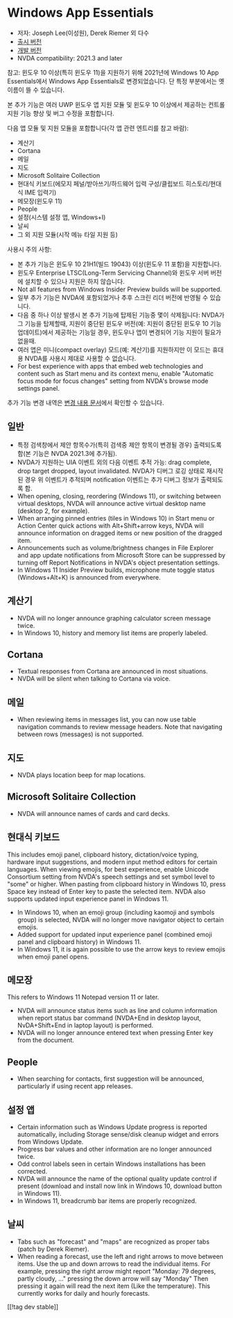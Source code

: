 # Windows App Essentials #

* 저자: Joseph Lee(이성원), Derek Riemer 외 다수
* [출시 버전][1]
* [개발 버전][2]
* NVDA compatibility: 2021.3 and later

참고: 윈도우 10 이상(특히 윈도우 11)을 지원하기 위해 2021년에 Windows 10 App Essentials에서 Windows
App Essentials로 변경되었습니다. 단 특정 부분에서는 옛 이름이 뜰 수 있습니다.

본 추가 기능은 여러 UWP 윈도우 앱 지원 모듈 및 윈도우 10 이상에서 제공하는 컨트롤 지원 기능 향상 및 버그 수정을 포함합니다.

다음 앱 모듈 및 지원 모듈을 포함합니다(각 앱 관련 엔트리를 참고 바람):

* 계산기
* Cortana
* 메일
* 지도
* Microsoft Solitaire Collection
* 현대식 키보드(에모지 페널/받아쓰기/하드웨어 입력 구성/클립보드 히스토리/현대식 IME 입력기)
* 메모장(윈도우 11)
* People
* 설정(시스템 설정 앱, Windows+I)
* 날씨
* 그 외 지원 모듈(시작 메뉴 타일 지원 등)

사용시 주의 사항:

* 본 추가 기능은 윈도우 10 21H1(빌드 19043) 이상(윈도우 11 포함)을 지원합니다.
* 윈도우 Enterprise LTSC(Long-Term Servicing Channel)와 윈도우 서버 버전에 설치할 수 있으나 지원은
  하지 않습니다.
* Not all features from Windows Insider Preview builds will be supported.
* 일부 추가 기능은 NVDA에 포함되었거나 추후 스크린 리더 버전에 반영될 수 있습니다.
* 다음 중 하나 이상 발생시 본 추가 기능에 탑제된 기능중 몇이 삭제됩니다: NVDA가 그 기능을 탑제할때, 지원이 중단된 윈도우
  버전(예: 지원이 중단된 윈도우 10 기능 업데이트)에서 제공하는 기능일 경우, 윈도우나 앱이 변경되어 기능 지원이 필요가 없을때.
* 여러 앱은 미니(compact overlay) 모드(예: 계산기)를 지원하지만 이 모드는 휴대용 NVDA를 사용시 제대로 사용할 수
  없습니다.
* For best experience with apps that embed web technologies and content such
  as Start menu and its context menu, enable "Automatic focus mode for focus
  changes" setting from NVDA's browse mode settings panel.

추가 기능 변경 내역은 [변경 내용 문서][3]에서 확인할 수 있습니다.

## 일반

* 특정 검색창에서 제안 항목수가(특히 검색중 제안 항목이 변경될 경우) 출력되도록 함(본 기능은 NVDA 2021.3에 추가됨).
* NVDA가 지원하는 UIA  이벤트 외의 다음 이벤트 추적 가능: drag complete, drop target dropped,
  layout invalidated. NVDA가 디버그 로깅 상태로 재시작된 경우 위 이벤트가 추적되며 notification 이벤트는
  추가 디버그 정보가 출력되도록 함.
* When opening, closing, reordering (Windows 11), or switching between
  virtual desktops, NVDA will announce active virtual desktop name (desktop
  2, for example).
* When arranging pinned entries (tiles in Windows 10) in Start menu or
  Action Center quick actions with Alt+Shift+arrow keys, NVDA will announce
  information on dragged items or new position of the dragged item.
* Announcements such as volume/brightness changes in File Explorer and app
  update notifications from Microsoft Store can be suppressed by turning off
  Report Notifications in NVDA's object presentation settings.
* In Windows 11 Insider Preview builds, microphone mute toggle status
  (Windows+Alt+K) is announced from everywhere.

## 계산기

* NVDA will no longer announce graphing calculator screen message twice.
* In Windows 10, history and memory list items are properly labeled.

## Cortana

* Textual responses from Cortana are announced in most situations.
* NVDA will be silent when talking to Cortana via voice.

## 메일

* When reviewing items in messages list, you can now use table navigation
  commands to review message headers. Note that navigating between rows
  (messages) is not supported.

## 지도

* NVDA plays location beep for map locations.

## Microsoft Solitaire Collection

* NVDA will announce names of cards and card decks.

## 현대식 키보드

This includes emoji panel, clipboard history, dictation/voice typing,
hardware input suggestions, and modern input method editors for certain
languages. When viewing emojis, for best experience, enable Unicode
Consortium setting from NVDA's speech settings and set symbol level to
"some" or higher. When pasting from clipboard history in Windows 10, press
Space key instead of Enter key to paste the selected item. NVDA also
supports updated input experience panel in Windows 11.

* In Windows 10, when an emoji group (including kaomoji and symbols group)
  is selected, NVDA will no longer move navigator object to certain emojis.
* Added support for updated input experience panel (combined emoji panel and
  clipboard history) in Windows 11.
* In Windows 11, it is again possible to use the arrow keys to review emojis
  when emoji panel opens.

## 메모장

This refers to Windows 11 Notepad version 11 or later.

* NVDA will announce status items such as line and column information when
  report status bar command (NVDA+End in desktop layout, NvDA+Shift+End in
  laptop layout) is performed.
* NVDA will no longer announce entered text when pressing Enter key from the
  document.

## People

* When searching for contacts, first suggestion will be announced,
  particularly if using recent app releases.

## 설정 앱

* Certain information such as Windows Update progress is reported
  automatically, including Storage sense/disk cleanup widget and errors from
  Windows Update.
* Progress bar values and other information are no longer announced twice.
* Odd control labels seen in certain Windows installations has been
  corrected.
* NVDA will announce the name of the optional quality update control if
  present (download and install now link in Windows 10, download button in
  Windows 11).
* In Windows 11, breadcrumb bar items are properly recognized.

## 날씨

* Tabs such as "forecast" and "maps" are recognized as proper tabs (patch by
  Derek Riemer).
* When reading a forecast, use the left and right arrows to move between
  items. Use the up and down arrows to read the individual items. For
  example, pressing the right arrow might report "Monday: 79 degrees, partly
  cloudy, ..." pressing the down arrow will say "Monday" Then pressing it
  again will read the next item (Like the temperature). This currently works
  for daily and hourly forecasts.

[[!tag dev stable]]

[1]: https://addons.nvda-project.org/files/get.php?file=w10

[2]: https://addons.nvda-project.org/files/get.php?file=w10-dev

[3]: https://github.com/josephsl/wintenapps/wiki/w10changelog

